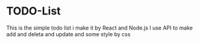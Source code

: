 # TODO-List
This is the simple todo list i make it by 
React and Node.js
I use API to make add and deleta and update 
and some style by css 
